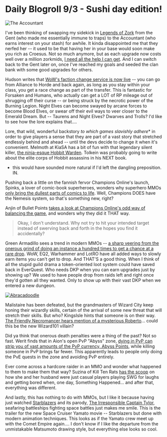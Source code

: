 # Daily Blogroll 9/3 - Sushi day edition!

![The Accountant](http://westkarana.com/wp-content/uploads/2009/09/Fullscreen-capture-932009-75844-AM.jpg "The Accountant")

I've been thinking of swapping my sidekick in [Legends of Zork](http://legendsofzork.com/) from the Gent (who made me essentially immune to traps) to the Accountant (who earns interest on your stash) for awhile. It kinda disappointed me that they nerfed her -- it used to be that having her in your base would soon make you rich as Croesus. Not so much anymore, but as each upgrade now costs well over a million zorkmids, [I need all the help I can get](http://legendsofzork.com/heroes/32470-tipa). And I can switch back to the Gent later on, once I've reached my goals and seeded the clan bank with some good upgrades for others.

Hudson writes that [WoW's faction change service is now live](http://hudshideout.com/blog/?p=3300) -- you can go from Alliance to Horde and back again, as long as you stay within your class, you get a race change as part of the transfer. This is fantastic for Forsaken and Humans, who actually can get a LOT of RP mileage out of shrugging off their curse -- or being struck by the necrotic power of the Burning Legion. Night Elves can become swayed by arcane forces to become Blood Elves, or swear off their evil ways to veer closer to the Emerald Dream. But -- Taurens and Night Elves? Dwarves and Trolls? I'd like to see how the lore explains that....

Lore, that wild, wonderful backstory *to which games slavishly adhere** in order to give players a sense that they are part of a vast story that stretched endlessly behind and ahead -- until the devs decide to change it when it's convenient. Melmoth at KiaSA has a bit of fun with that legendary silent killer, [the ninja-esque Hobbit Warden](http://kiasa.org/2009/09/03/playin-for-keeps-is-still-playin-mon-ami-so-take-a-card/). Tolkein was probably going to write about the elite corps of Hobbit assassins in his NEXT book.

* this would have sounded more natural if I'd left the dangling preposition. IN.

Pushing back a little on the fannish fervor Champions Online's launch, Spinks, a lover of comic-book superheroes, wonders why superhero MMOs [only bring the dullest parts of comics to life](http://spinksville.wordpress.com/2009/09/03/why-superhero-mmos-have-failed-us/). Well, Champions DOES have the Nemesis system, so that's something new, right?

Anjin of Bullet Points [takes a look at Champions Online's odd way of balancing the game](http://bulletpointsblog.blogspot.com/2009/09/random-shots-philosophy-of-balance.html), and wonders why they did it THAT way.


> Okay, I don't understand. Why not try to hit your intended target instead of swerving back and forth in the hopes you find it accidentally?



Green Armadillo sees a trend in modern MMOs -- [a sharp veering from the onerous grind of doing an instance a hundred times to get a chance at a rare drop](http://playervsdeveloper.blogspot.com/2009/09/dropping-rng-from-loot-table.html). WoW, EQ2, Warhammer and LotRO have all added ways to slowly earn items you can't get to drop. And THAT'S a good thing. When I think of all the stupid guild drama a token-oriented loot system could have saved back in EverQuest. Who needs DKP when you can earn upgrades just by showing up? We used to have people drop from raids left and right once they'd gotten all they wanted. Only to show up with their vast DKP when we entered a new dungeon.

[![Abracadoodle](http://westkarana.com/wp-content/uploads/2009/09/Fullscreen-capture-932009-83740-AM.jpg "Abracadoodle")](https://www.wizard101.com/home2/game/page_8ad6a4041f26c78d011f381f9ada015a)

Malistaire has been defeated, but the grandmasters of Wizard City keep honing their wizardly skills, certain of the arrival of some new threat that will stretch their skills. But who? KingsIsle hints that someone is on their way. [The Friendly Necromancer hears mention of a mysterious Roberto](http://thefriendlynecromancer.blogspot.com/2009/09/roberto-is-new-malistaire.html)... could this be the new Wizard101 villain?

Did ya think that onerous death penalties were a thing of the past? Not so fast. Werit finds that in Aion's open PvP "Abyss" zone, [dying in PvP can strip you of vast amounts of the PvP currency, Abyss Points](http://www.weritsblog.com/2009/09/is-abyss-point-loss-bad-for-aions-pvp.html), while killing someone in PvP brings far fewer. This apparently leads to people only doing the PvE quests in the zone and avoiding PvP entirely.

Ever come across a hardcore raider in an MMO and wonder what happened to them to make them that way? Suzina of Kill Ten Rats [has the scoop](http://www.killtenrats.com/2009/09/01/i-wasnt-always-a-raider/) on how she and her husband were just casual players playing SWG for laughs and getting bored when, one day, Something Happened... and after that, everything was different.

And lastly, this has nothing to do with MMOs, but I like it because having just watched [Starblazers](http://en.wikipedia.org/wiki/Space_Battleship_Yamato) and its parody, [The Irresponsible Captain Tylor](http://en.wikipedia.org/wiki/Irresponsible_Captain_Tylor), seafaring battleships fighting space battles just makes me smile. This is the trailer for the new Space Cruiser Yamato movie -- Starblazers but done with modern animation techniques. This looks as if the Yamato crew meet up with the Comet Empire again.... I don't know if I like the departure from the unmistakable Matsumoto drawing style, but everything else looks so cool.



